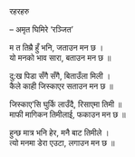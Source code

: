 रहरहरु

– अमृत घिमिरे ‘रञ्जित’

म त तिम्रै हुँ भनि, जताउन मन छ ।<br>
यो मनको भाव सारा, बताउन मन छ ॥

दु:ख पिडा सँगै सँगै, बिताउँला मिली ।<br>
कैले काही जिस्काएर सताउन मन छ ॥

जिस्काए’सि घुर्कि लाउँदै, रिसाएमा तिमी ॥<br>
माफी मागिकन तिमीलाई, फकाउन मन छ ॥

हुन्छ मात्र भनि हेर, मनै बाट तिमीले ।<br>
त्यो मनमा डेरा एउटा, लगाउन मन छ ॥